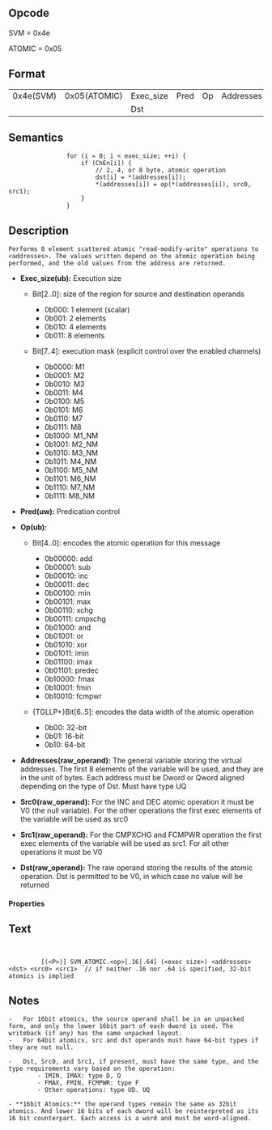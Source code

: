 <!---======================= begin_copyright_notice ============================

Copyright (C) 2020-2021 Intel Corporation

SPDX-License-Identifier: MIT

============================= end_copyright_notice ==========================-->

 

## Opcode

  SVM = 0x4e

  ATOMIC = 0x05

## Format

| | | | | | | |
| --- | --- | --- | --- | --- | --- | --- |
| 0x4e(SVM) | 0x05(ATOMIC) | Exec_size | Pred | Op | Addresses | Src0 | Src1 |
|           |              | Dst       |      |    |           |      |      |


## Semantics




                    for (i = 0; i < exec_size; ++i) {
                        if (ChEn[i]) {
                            // 2, 4, or 8 byte, atomic operation
                            dst[i] = *(addresses[i]);
                            *(addresses[i]) = op(*(addresses[i]), src0, src1);
                        }
                    }

## Description


    Performs 8 element scattered atomic "read-modify-write" operations to
    <addresses>. The values written depend on the atomic operation being
    performed, and the old values from the address are returned.

- **Exec_size(ub):** Execution size
 
  - Bit[2..0]: size of the region for source and destination operands
 
    - 0b000:  1 element (scalar) 
    - 0b001:  2 elements 
    - 0b010:  4 elements 
    - 0b011:  8 elements 
  - Bit[7..4]: execution mask (explicit control over the enabled channels)
 
    - 0b0000:  M1 
    - 0b0001:  M2 
    - 0b0010:  M3 
    - 0b0011:  M4 
    - 0b0100:  M5 
    - 0b0101:  M6 
    - 0b0110:  M7 
    - 0b0111:  M8 
    - 0b1000:  M1_NM 
    - 0b1001:  M2_NM 
    - 0b1010:  M3_NM 
    - 0b1011:  M4_NM 
    - 0b1100:  M5_NM 
    - 0b1101:  M6_NM 
    - 0b1110:  M7_NM 
    - 0b1111:  M8_NM
- **Pred(uw):** Predication control

- **Op(ub):** 
 
  - Bit[4..0]: encodes the atomic operation for this message
 
    - 0b00000:  add 
    - 0b00001:  sub 
    - 0b00010:  inc 
    - 0b00011:  dec 
    - 0b00100:  min 
    - 0b00101:  max 
    - 0b00110:  xchg 
    - 0b00111:  cmpxchg 
    - 0b01000:  and 
    - 0b01001:  or 
    - 0b01010:  xor 
    - 0b01011:  imin 
    - 0b01100:  imax 
    - 0b01101:  predec 
    - 0b10000:  fmax 
    - 0b10001:  fmin 
    - 0b10010:  fcmpwr 
  - {TGLLP+}Bit[6..5]: encodes the data width of the atomic operation
 
    - 0b00:  32-bit 
    - 0b01:  16-bit 
    - 0b10:  64-bit
- **Addresses(raw_operand):** The general variable storing the virtual addresses. The first 8 elements of the variable will be used, and they are in the unit of bytes. Each address must be Dword or Qword aligned depending on the type of Dst. Must have type UQ

- **Src0(raw_operand):** For the INC and DEC atomic operation it must be V0 (the null variable). For the other operations the first exec elements of the variable will be used as src0

- **Src1(raw_operand):** For the CMPXCHG and FCMPWR operation the first exec elements of the variable will be used as src1. For all other operations it must be V0

- **Dst(raw_operand):** The raw operand storing the results of the atomic operation. Dst is permitted to be V0, in which case no value will be returned

#### Properties


## Text
```
    

		 [(<P>)] SVM_ATOMIC.<op>[.16|.64] (<exec_size>) <addresses> <dst> <src0> <src1>  // if neither .16 nor .64 is specified, 32-bit atomics is implied
```



## Notes



    -   For 16bit atomics, the source operand shall be in an unpacked form, and only the lower 16bit part of each dword is used. The writeback (if any) has the same unpacked layout.
    -   For 64bit atomics, src and dst operands must have 64-bit types if they are not null.

    -   Dst, Src0, and Src1, if present, must have the same type, and the type requirements vary based on the operation:
            - IMIN, IMAX: type D, Q
            - FMAX, FMIN, FCMPWR: type F
            - Other operations: type UD. UQ

    - **16bit Atomics:** the operand types remain the same as 32bit atomics. And lower 16 bits of each dword will be reinterpreted as its 16 bit counterpart. Each access is a word and must be word-aligned.
